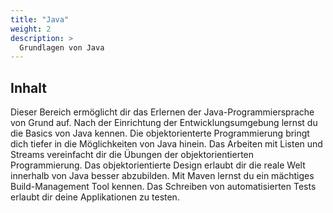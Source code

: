 ```yaml
---
title: "Java"
weight: 2
description: >
  Grundlagen von Java
---
```


## Inhalt

Dieser Bereich ermöglicht dir das Erlernen der Java-Programmiersprache von Grund auf.
Nach der Einrichtung der Entwicklungsumgebung lernst du die Basics von Java kennen.
Die objektorienterte Programmierung bringt dich tiefer in die Möglichkeiten von Java hinein.
Das Arbeiten mit Listen und Streams vereinfacht dir die Übungen der objektorientierten Programmierung.
Das objektorientierte Design erlaubt dir die reale Welt innerhalb von Java besser abzubilden.
Mit Maven lernst du ein mächtiges Build-Management Tool kennen.
Das Schreiben von automatisierten Tests erlaubt dir deine Applikationen zu testen.
